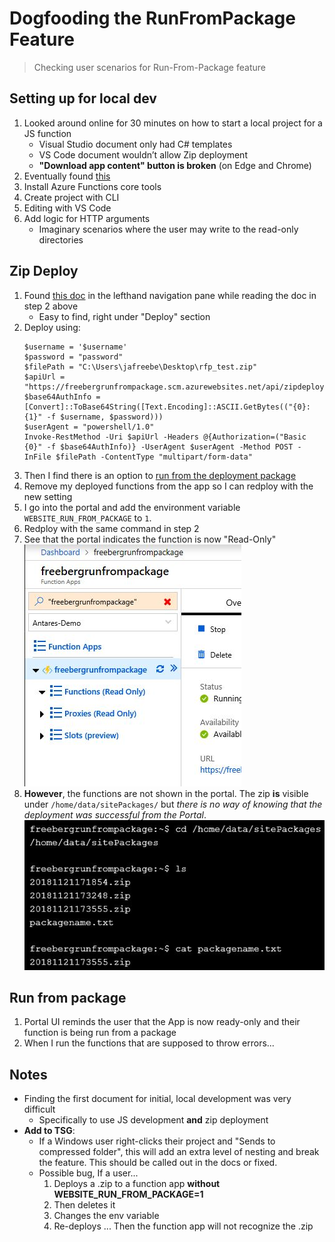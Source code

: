 # Dogfooding the RunFromPackage Feature

>Checking user scenarios for Run-From-Package feature

## Setting up for local dev

1. Looked around online for 30 minutes on how to start a local project for a JS function
    - Visual Studio document only had C# templates
    - VS Code document wouldn’t allow Zip deployment
    - __"Download app content" button is broken__ (on Edge and Chrome)
1. Eventually found [this](https://docs.microsoft.com/en-us/azure/azure-functions/functions-create-first-azure-function-azure-cli) 
1. Install Azure Functions core tools
1. Create project with CLI
1. Editing with VS Code
1. Add logic for HTTP arguments
    - Imaginary scenarios where the user may write to the read-only directories

## Zip Deploy

1. Found [this doc](https://docs.microsoft.com/en-us/azure/azure-functions/deployment-zip-push) in the lefthand navigation pane while reading the doc in step 2 above
    - Easy to find, right under "Deploy" section
1. Deploy using:
    ```
    $username = '$username'
    $password = "password"
    $filePath = "C:\Users\jafreebe\Desktop\rfp_test.zip"
    $apiUrl = "https://freebergrunfrompackage.scm.azurewebsites.net/api/zipdeploy"
    $base64AuthInfo = [Convert]::ToBase64String([Text.Encoding]::ASCII.GetBytes(("{0}:{1}" -f $username, $password)))
    $userAgent = "powershell/1.0"
    Invoke-RestMethod -Uri $apiUrl -Headers @{Authorization=("Basic {0}" -f $base64AuthInfo)} -UserAgent $userAgent -Method POST -InFile $filePath -ContentType "multipart/form-data"
    ```
1. Then I find there is an option to [run from the deployment package](https://docs.microsoft.com/en-us/azure/azure-functions/deployment-zip-push#run-functions-from-the-deployment-package)
1. Remove my deployed functions from the app so I can redploy with the new setting
1. I go into the portal and add the environment variable `WEBSITE_RUN_FROM_PACKAGE` to `1`.
1. Redploy with the same command in step 2
1. See that the portal indicates the function is now "Read-Only"
    ![Read only shown in portal.](imgs/portal_read_only.JPG)
1. **However**, the functions are not shown in the portal. The zip **is** visible under `/home/data/sitePackages/` but _there is no way of knowing that the deployment was successful from the Portal_.
    ![Console output](imgs/console-output.JPG)

## Run from package

1. Portal UI reminds the user that the App is now ready-only and their function is being run from a package
1. When I run the functions that are supposed to throw errors...

## Notes

- Finding the first document for initial, local development was very difficult
    - Specifically to use JS development __and__  zip deployment
- **Add to TSG**:
    - If a Windows user right-clicks their project and "Sends to compressed folder", this will add an extra level of nesting and break the feature. This should be called out in the docs or fixed. 
    - Possible bug, If a user...
        1. Deploys a .zip to a function app **without WEBSITE_RUN_FROM_PACKAGE=1**
        1. Then deletes it
        1. Changes the env variable
        1. Re-deploys
        ... Then the function app will not recognize the .zip 